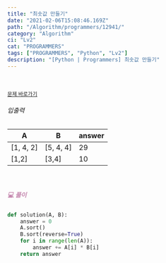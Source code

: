 ```yaml
---
title: "최솟값 만들기"
date: "2021-02-06T15:08:46.169Z"
path: "/Algorithm/programmers/12941/"
category: "Algorithm"
ci: "Lv2"
cat: "PROGRAMMERS"
tags: ["PROGRAMMERS", "Python", "Lv2"]
description: "[Python | Programmers] 최솟값 만들기"
---
```


<br />

<a href="https://programmers.co.kr/learn/courses/30/lessons/12941"><small>문제 바로가기</small></a>

###### 입출력

| A         | B         | answer |
| --------- | --------- | ------ |
| [1, 4, 2] | [5, 4, 4] | 29     |
| [1,2]     | [3,4]     | 10     |

<br />

##### <h5 style="color:#C587AE;">💻 풀이</h5>

```python
def solution(A, B):
    answer = 0
    A.sort()
    B.sort(reverse=True)
    for i in range(len(A)):
        answer += A[i] * B[i]
    return answer
```

<br />



